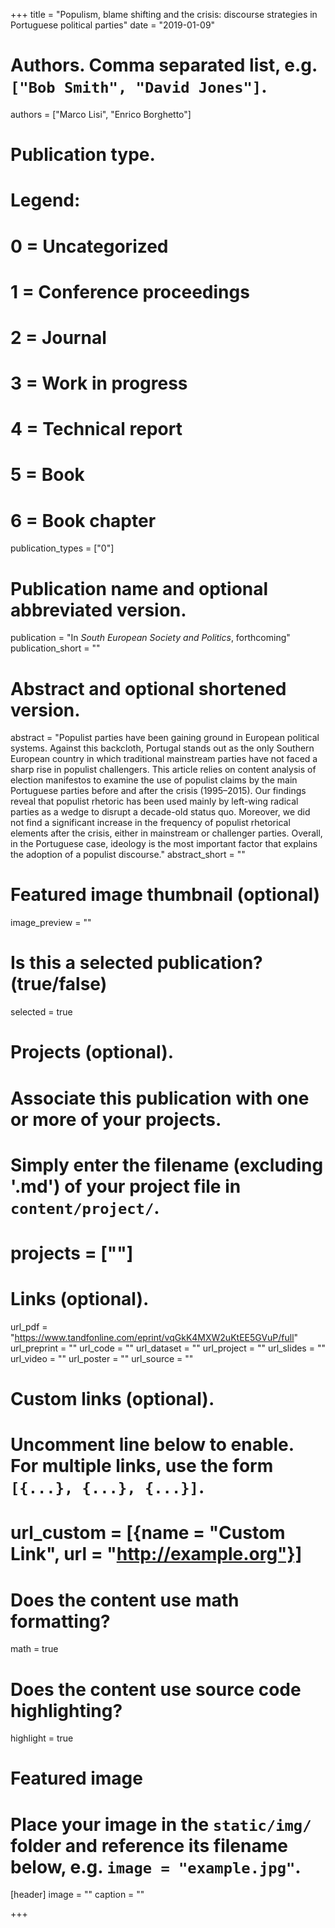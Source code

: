 +++
title = "Populism, blame shifting and the crisis: discourse strategies in Portuguese political parties"
date = "2019-01-09"

# Authors. Comma separated list, e.g. `["Bob Smith", "David Jones"]`.
authors = ["Marco Lisi", "Enrico Borghetto"]

# Publication type.
# Legend:
# 0 = Uncategorized
# 1 = Conference proceedings
# 2 = Journal
# 3 = Work in progress
# 4 = Technical report
# 5 = Book
# 6 = Book chapter
publication_types = ["0"]

# Publication name and optional abbreviated version.
publication = "In *South European Society and Politics*, forthcoming"
publication_short = ""

# Abstract and optional shortened version.
abstract = "Populist parties have been gaining ground in European political systems. Against this backcloth, Portugal stands out as the only Southern European country in which traditional mainstream parties have not faced a sharp rise in populist challengers. This article relies on content analysis of election manifestos to examine the use of populist claims by the main Portuguese parties before and after the crisis (1995–2015). Our findings reveal that populist rhetoric has been used mainly by left-wing radical parties as a wedge to disrupt a decade-old status quo. Moreover, we did not find a significant increase in the frequency of populist rhetorical elements after the crisis, either in mainstream or challenger parties. Overall, in the Portuguese case, ideology is the most important factor that explains the adoption of a populist discourse."
abstract_short = ""

# Featured image thumbnail (optional)
image_preview = ""

# Is this a selected publication? (true/false)
selected = true

# Projects (optional).
#   Associate this publication with one or more of your projects.
#   Simply enter the filename (excluding '.md') of your project file in `content/project/`.
# projects = [""]

# Links (optional).
url_pdf = "https://www.tandfonline.com/eprint/vqGkK4MXW2uKtEE5GVuP/full"
url_preprint = ""
url_code = ""
url_dataset = ""
url_project = ""
url_slides = ""
url_video = ""
url_poster = ""
url_source = ""

# Custom links (optional).
#   Uncomment line below to enable. For multiple links, use the form `[{...}, {...}, {...}]`.
# url_custom = [{name = "Custom Link", url = "http://example.org"}]

# Does the content use math formatting?
math = true

# Does the content use source code highlighting?
highlight = true

# Featured image
# Place your image in the `static/img/` folder and reference its filename below, e.g. `image = "example.jpg"`.
[header]
image = ""
caption = ""

+++